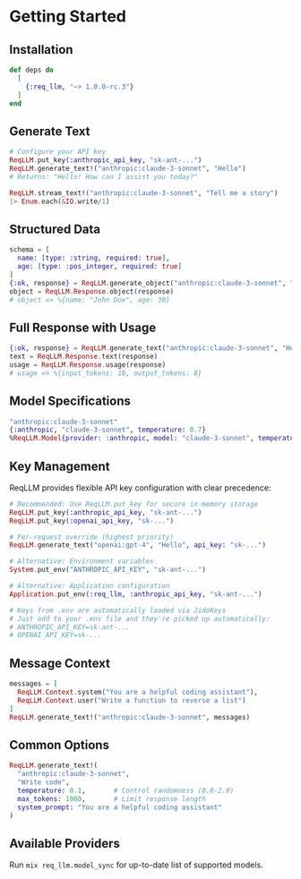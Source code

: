 # Getting Started

## Installation

```elixir
def deps do
  [
    {:req_llm, "~> 1.0.0-rc.3"}
  ]
end
```

## Generate Text

```elixir
# Configure your API key 
ReqLLM.put_key(:anthropic_api_key, "sk-ant-...")
ReqLLM.generate_text!("anthropic:claude-3-sonnet", "Hello")
# Returns: "Hello! How can I assist you today?"

ReqLLM.stream_text!("anthropic:claude-3-sonnet", "Tell me a story")
|> Enum.each(&IO.write/1)
```

## Structured Data

```elixir
schema = [
  name: [type: :string, required: true],
  age: [type: :pos_integer, required: true]
]
{:ok, response} = ReqLLM.generate_object("anthropic:claude-3-sonnet", "Generate a person", schema)
object = ReqLLM.Response.object(response)
# object => %{name: "John Doe", age: 30}
```

## Full Response with Usage

```elixir
{:ok, response} = ReqLLM.generate_text("anthropic:claude-3-sonnet", "Hello")
text = ReqLLM.Response.text(response)
usage = ReqLLM.Response.usage(response)
# usage => %{input_tokens: 10, output_tokens: 8}
```

## Model Specifications

```elixir
"anthropic:claude-3-sonnet"
{:anthropic, "claude-3-sonnet", temperature: 0.7}
%ReqLLM.Model{provider: :anthropic, model: "claude-3-sonnet", temperature: 0.7}
```

## Key Management

ReqLLM provides flexible API key configuration with clear precedence:

```elixir
# Recommended: Use ReqLLM.put_key for secure in-memory storage
ReqLLM.put_key(:anthropic_api_key, "sk-ant-...")
ReqLLM.put_key(:openai_api_key, "sk-...")

# Per-request override (highest priority)
ReqLLM.generate_text("openai:gpt-4", "Hello", api_key: "sk-...")

# Alternative: Environment variables
System.put_env("ANTHROPIC_API_KEY", "sk-ant-...")

# Alternative: Application configuration
Application.put_env(:req_llm, :anthropic_api_key, "sk-ant-...")

# Keys from .env are automatically loaded via JidoKeys
# Just add to your .env file and they're picked up automatically:
# ANTHROPIC_API_KEY=sk-ant-...
# OPENAI_API_KEY=sk-...
```

## Message Context

```elixir
messages = [
  ReqLLM.Context.system("You are a helpful coding assistant"),
  ReqLLM.Context.user("Write a function to reverse a list")
]
ReqLLM.generate_text!("anthropic:claude-3-sonnet", messages)
```

## Common Options

```elixir
ReqLLM.generate_text!(
  "anthropic:claude-3-sonnet",
  "Write code",
  temperature: 0.1,       # Control randomness (0.0-2.0)
  max_tokens: 1000,       # Limit response length
  system_prompt: "You are a helpful coding assistant"
)
```

## Available Providers

Run `mix req_llm.model_sync` for up-to-date list of supported models.
